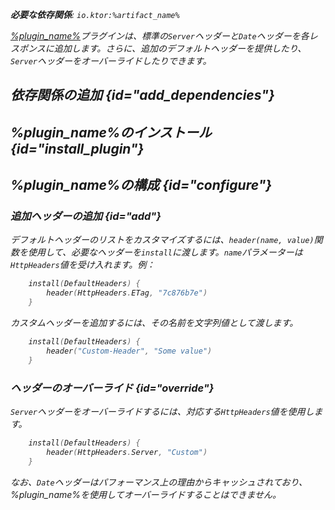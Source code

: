 [//]: # (title: デフォルトヘッダー)

<show-structure for="chapter" depth="2"/>
<primary-label ref="server-plugin"/>

<var name="artifact_name" value="ktor-server-default-headers"/>
<var name="package_name" value="io.ktor.server.plugins.defaultheaders"/>
<var name="plugin_name" value="DefaultHeaders"/>
<var name="plugin_api_link" value="https://api.ktor.io/ktor-server/ktor-server-plugins/ktor-server-default-headers/io.ktor.server.plugins.defaultheaders/-default-headers.html"/>

<tldr>
<p>
<b>必要な依存関係</b>: <code>io.ktor:%artifact_name%</code>
</p>
<include from="lib.topic" element-id="native_server_supported"/>
</tldr>

[%plugin_name%](%plugin_api_link%)プラグインは、標準の`Server`ヘッダーと`Date`ヘッダーを各レスポンスに追加します。さらに、追加のデフォルトヘッダーを提供したり、`Server`ヘッダーをオーバーライドしたりできます。

## 依存関係の追加 {id="add_dependencies"}

<include from="lib.topic" element-id="add_ktor_artifact_intro"/>
<include from="lib.topic" element-id="add_ktor_artifact"/>

## %plugin_name%のインストール {id="install_plugin"}

<include from="lib.topic" element-id="install_plugin"/>
<include from="lib.topic" element-id="install_plugin_route"/>

## %plugin_name%の構成 {id="configure"}
### 追加ヘッダーの追加 {id="add"}
デフォルトヘッダーのリストをカスタマイズするには、`header(name, value)`関数を使用して、必要なヘッダーを`install`に渡します。`name`パラメーターは`HttpHeaders`値を受け入れます。例：
```kotlin
    install(DefaultHeaders) {
        header(HttpHeaders.ETag, "7c876b7e")
    }
```
カスタムヘッダーを追加するには、その名前を文字列値として渡します。
```kotlin
    install(DefaultHeaders) {
        header("Custom-Header", "Some value")
    }
```

### ヘッダーのオーバーライド {id="override"}
`Server`ヘッダーをオーバーライドするには、対応する`HttpHeaders`値を使用します。
```kotlin
    install(DefaultHeaders) {
        header(HttpHeaders.Server, "Custom")
    }
```
なお、`Date`ヘッダーはパフォーマンス上の理由からキャッシュされており、%plugin_name%を使用してオーバーライドすることはできません。